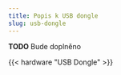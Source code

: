 ```yaml
---
title: Popis k USB dongle
slug: usb-dongle
---
```


**TODO** Bude doplněno

{{< hardware "USB Dongle" >}}
